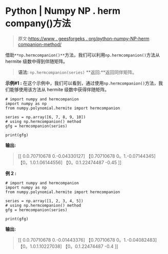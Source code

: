 # Python | Numpy NP . herm company()方法

> 原文:[https://www . geesforgeks . org/python-numpy-NP-herm companion-method/](https://www.geeksforgeeks.org/python-numpy-np-hermcompanion-method/)

借助`**np.hermcompanion()**`方法，我们可以利用`np.hermcompanion()`方法从 hermite 级数中得到伴随矩阵。

> **语法:** `np.hermcompanion(series)`
> **返回:**返回同伴矩阵。

**示例#1 :**
在这个示例中，我们可以看到，通过使用`np.hermcompanion()`方法，我们能够使用该方法从 hermite 级数中获得伴随矩阵。

```
# import numpy and hermcompanion
import numpy as np
from numpy.polynomial.hermite import hermcompanion

series = np.array([6, 7, 8, 9, 10])
# using np.hermcompanion() method
gfg = hermcompanion(series)

print(gfg)
```

**输出:**

> [[ 0.0.70710678 0.-0.04330127]
> 【0.70710678 0。1.-0.07144345]
> 【0。1.0.1.06144556]
> 【0。0.1.22474487 -0.45 ]]

**例 2 :**

```
# import numpy and hermcompanion
import numpy as np
from numpy.polynomial.hermite import hermcompanion

series = np.array([1, 2, 3, 4, 5])
# using np.hermcompanion() method
gfg = hermcompanion(series)

print(gfg)
```

**输出:**

> [[ 0.0.70710678 0.-0.01443376]
> 【0.70710678 0。1.-0.04082483]
> 【0。1.0.1.10227038]
> 【0。0.1.22474487 -0.4 ]]